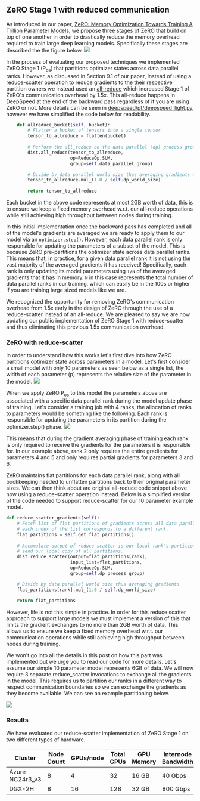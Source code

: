 ## ZeRO Stage 1 with reduced communication

As introduced in our paper, [ZeRO: Memory Optimization Towards Training A Trillion Parameter Models](https://arxiv.org/abs/1910.02054), we propose three stages of ZeRO that build on top of one another in order to drastically reduce the memory overhead required to train large deep learning models. Specifically these stages are described the the figure below.
![](/assets/images/zero_stages.PNG)

In the process of evaluating our proposed techniques we implemented ZeRO Stage 1 (P<sub>os</sub>) that partitions optimizer states across data parallel ranks. However, as discussed in Section 9.1 of our paper, instead of using a [reduce-scatter](https://docs.nvidia.com/deeplearning/sdk/nccl-developer-guide/docs/usage/operations.html#reducescatter) operation to reduce gradients to the their respective partition owners we instead used an [all-reduce](https://docs.nvidia.com/deeplearning/sdk/nccl-developer-guide/docs/usage/operations.html#allreduce) which increased Stage 1 of ZeRO's communication overhead by 1.5x. This all-reduce happens in DeepSpeed at the end of the backward pass regardless of if you are using ZeRO or not. More details can be seen in [deepspeed/pt/deepspeed_light.py](https://github.com/microsoft/DeepSpeed/blob/90017d3a31beee0ef5421ac08edcd0fa441eea11/deepspeed/pt/deepspeed_light.py#L802-L827), however we have simplified the code below for readability.

```python
    def allreduce_bucket(self, bucket):
        # Flatten a bucket of tensors into a single tensor
        tensor_to_allreduce = flatten(bucket)
        
        # Perform the all_reduce on the data parallel (dp) process group
        dist.all_reduce(tensor_to_allreduce, 
                        op=ReduceOp.SUM, 
                        group=self.data_parallel_group)

        # Divide by data parallel world size thus averaging gradients across ranks
        tensor_to_allreduce.mul_(1.0 / self.dp_world_size)
        
        return tensor_to_allreduce
```

Each bucket in the above code represents at most 2GB worth of data, this is to ensure we keep a fixed memory overhead w.r.t. our all-reduce operations while still achieving high throughput between nodes during training.

In this initial implementation once the backward pass has completed and all of the model's gradients are averaged we are ready to apply them to our model via an `optimizer.step()`. However, each data parallel rank is only responsible for updating the parameters of a subset of the model. This is because ZeRO pre-partitions the optimizer state across data parallel ranks. This means that, in practice, for a given data parallel rank it is not using the vast majority of the averaged gradients it has received! Specifically, each rank is only updating its model parameters using `1/N` of the averaged gradients that it has in memory. `N` in this case represents the total number of data parallel ranks in our training, which can easily be in the 100s or higher if you are training large sized models like we are.

We recognized the opportunity for removing ZeRO's communication overhead from 1.5x early in the design of ZeRO through the use of a reduce-scatter instead of an all-reduce. We are pleased to say we are now updating our public implementation of ZeRO Stage 1 with reduce-scatter and thus eliminating this previous 1.5x communication overhead.

### ZeRO with reduce-scatter

In order to understand how this works let's first dive into how ZeRO partitions optimizer state across parameters in a model. Let's first consider a small model with only 10 parameters as seen below as a single list, the width of each parameter (p) represents the relative size of the parameter in the model.
![](/assets/images/zero_params.PNG)

When we apply ZeRO P<sub>os</sub> to this model the parameters above are associated with a specific data parallel rank during the model update phase of training. Let's consider a training job with 4 ranks, the allocation of ranks to parameters would be something like the following. Each rank is responsible for updating the parameters in its partition during the optimizer.step() phase.
![](/assets/images/zero_params_ranks.PNG)

This means that during the gradient averaging phase of training each rank is only required to receive the gradients for the parameters it is responsible for. In our example above, rank 2 only requires the entire gradients for parameters 4 and 5 and only requires partial gradients for parameters 3 and 6.

ZeRO maintains flat partitions for each data parallel rank, along with all bookkeeping needed to unflatten partitions back to their original parameter sizes. We can then think about are original all-reduce code snippet above now using a reduce-scatter operation instead. Below is a simplified version of the code needed to support reduce-scatter for our 10 parameter example model.

```python
def reduce_scatter_gradients(self):
    # Fetch list of flat partitions of gradients across all data parallel ranks,
    # each index of the list corresponds to a different rank.
    flat_partitions = self.get_flat_partitions()
    
    # Accumulate output of reduce scatter is our local rank's partition, 
    # send our local copy of all partitions.
	dist.reduce_scatter(output=flat_partitions[rank],
                        input_list=flat_partitions,
                        op=ReduceOp.SUM,
                        group=self.dp_process_group)

    # Divide by data parallel world size thus averaging gradients
    flat_partitions[rank].mul_(1.0 / self.dp_world_size)
    
	return flat_partitions
```

However, life is not this simple in practice. In order for this reduce scatter approach to support large models we must implement a version of this that limits the gradient exchanges to no more than 2GB worth of data. This allows us to ensure we keep a fixed memory overhead w.r.t. our communication operations while still achieving high throughput between nodes during training.

We won't go into all the details in this post on how this part was implemented but we urge you to read our code for more details. Let's assume our simple 10 parameter model represents 6GB of data. We will now require 3 separate reduce_scatter invocations to exchange all the gradients in the model. This requires us to partition our ranks in a different way to respect communication boundaries so we can exchange the gradients as they become available. We can see an example partitioning below.

![](/assets/images/zero_w_comm.PNG)

### Results

We have evaluated our reduce-scatter implementation of ZeRO Stage 1 on two different types of hardware. 

| Cluster         | Node Count | GPUs/node | Total GPUs | GPU Memory | Internode Bandwidth |
| --------------- | ---------- | --------- | ---------- | ---------- | ------------------- |
| Azure NC24r3_v3 | 8          | 4         | 32         | 16 GB      | 40 Gbps             |
| DGX-2H          | 8          | 16        | 128        | 32 GB      | 800 Gbps            |

